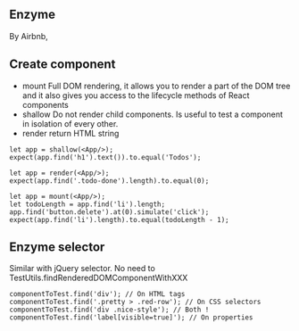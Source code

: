 ## Enzyme
  By Airbnb, 
## Create component
  
  - mount  Full DOM rendering, it allows you to render a part of the DOM tree and it also gives you access to the lifecycle methods of React components 
  - shallow   Do not render child components. Is useful to test a component in isolation of every other. 
  - render  return HTML string
  
  ```
  let app = shallow(<App/>);
  expect(app.find('h1').text()).to.equal('Todos');

  let app = render(<App/>);
  expect(app.find('.todo-done').length).to.equal(0);

  let app = mount(<App/>);
  let todoLength = app.find('li').length;
  app.find('button.delete').at(0).simulate('click');
  expect(app.find('li').length).to.equal(todoLength - 1);

  ```

## Enzyme selector
  Similar with jQuery selector. No need to TestUtils.findRenderedDOMComponentWithXXX
  
  ```
  componentToTest.find('div'); // On HTML tags
  componentToTest.find('.pretty > .red-row'); // On CSS selectors
  componentToTest.find('div .nice-style'); // Both !
  componentToTest.find('label[visible=true]'); // On properties

  ```